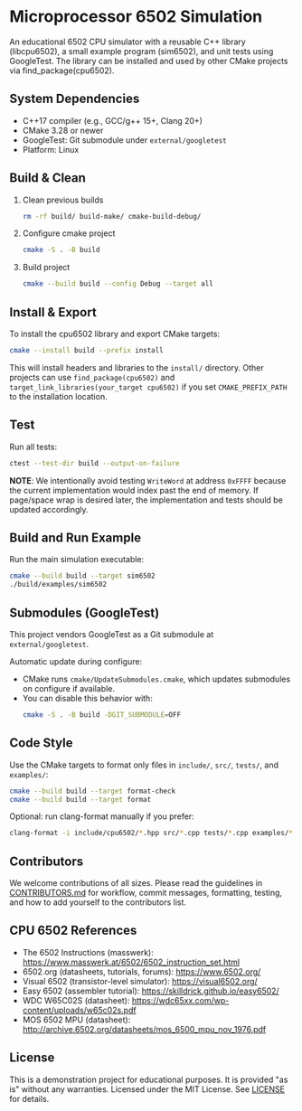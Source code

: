 Microprocessor 6502 Simulation
==============================

An educational 6502 CPU simulator with a reusable C++ library (libcpu6502), a small example program (sim6502), and unit
tests using GoogleTest. The library can be installed and used by other CMake projects via find_package(cpu6502).

System Dependencies
-------------------
- C++17 compiler (e.g., GCC/g++ 15+, Clang 20+)
- CMake 3.28 or newer
- GoogleTest: Git submodule under `external/googletest`
- Platform: Linux

Build & Clean
-------------
1. Clean previous builds
    ```sh
    rm -rf build/ build-make/ cmake-build-debug/
    ```
2. Configure cmake project
    ```sh
    cmake -S . -B build
    ```
3. Build project
    ```sh
    cmake --build build --config Debug --target all
    ```

Install & Export
----------------
To install the cpu6502 library and export CMake targets:
```sh
cmake --install build --prefix install
```
This will install headers and libraries to the `install/` directory. Other projects can use `find_package(cpu6502)` and
`target_link_libraries(your_target cpu6502)` if you set `CMAKE_PREFIX_PATH` to the installation location.

Test
----
Run all tests:
```sh
ctest --test-dir build --output-on-failure
```

**NOTE**: We intentionally avoid testing `WriteWord` at address `0xFFFF` because the current implementation would index
past the end of memory. If page/space wrap is desired later, the implementation and tests should be updated accordingly.

Build and Run Example
---------------------
Run the main simulation executable:
```sh
cmake --build build --target sim6502
./build/examples/sim6502
```

Submodules (GoogleTest)
-----------------------
This project vendors GoogleTest as a Git submodule at `external/googletest`.

Automatic update during configure:
- CMake runs `cmake/UpdateSubmodules.cmake`, which updates submodules on configure if available.
- You can disable this behavior with:
  ```sh
  cmake -S . -B build -DGIT_SUBMODULE=OFF
  ```

Code Style
----------
Use the CMake targets to format only files in `include/`, `src/`, `tests/`, and `examples/`:
```sh
cmake --build build --target format-check
cmake --build build --target format
```
Optional: run clang-format manually if you prefer:
```sh
clang-format -i include/cpu6502/*.hpp src/*.cpp tests/*.cpp examples/*.cpp
```

Contributors
------------
We welcome contributions of all sizes. Please read the guidelines in [CONTRIBUTORS.md](./CONTRIBUTORS.md) for workflow,
commit messages, formatting, testing, and how to add yourself to the contributors list.

CPU 6502 References
-------------------
- The 6502 Instructions (masswerk): https://www.masswerk.at/6502/6502_instruction_set.html
- 6502.org (datasheets, tutorials, forums): https://www.6502.org/
- Visual 6502 (transistor-level simulator): https://visual6502.org/
- Easy 6502 (assembler tutorial): https://skilldrick.github.io/easy6502/
- WDC W65C02S (datasheet): https://wdc65xx.com/wp-content/uploads/w65c02s.pdf
- MOS 6502 MPU (datasheet): http://archive.6502.org/datasheets/mos_6500_mpu_nov_1976.pdf

License
-------
This is a demonstration project for educational purposes. It is provided "as is" without any warranties. Licensed under
the MIT License. See [LICENSE](./LICENSE) for details.
